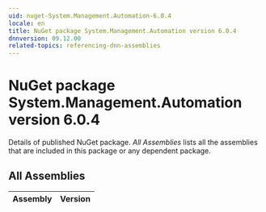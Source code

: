 ```yaml
---
uid: nuget-System.Management.Automation-6.0.4
locale: en
title: NuGet package System.Management.Automation version 6.0.4
dnnversion: 09.12.00
related-topics: referencing-dnn-assemblies
---
```


# NuGet package System.Management.Automation version 6.0.4
Details of published NuGet package.
*All Assemblies* lists all the assemblies that are included in this package or any dependent package.

## All Assemblies

|Assembly|Version|
|---|---|

